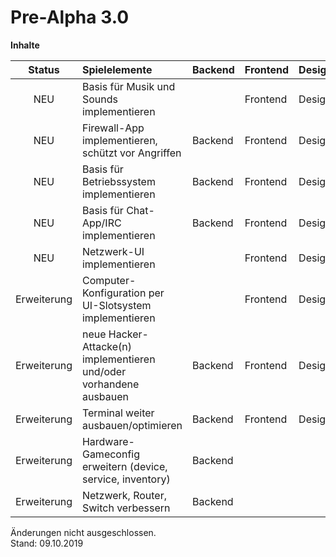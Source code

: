 # Pre-Alpha 3.0

**Inhalte**

| Status      | Spielelemente                                                          | Backend  | Frontend | Design |
|:---:        |:---                                                                    |---       |---       |---     |
| NEU         | Basis für Musik und Sounds implementieren                              |          | Frontend | Design |
| NEU         | Firewall-App implementieren, schützt vor Angriffen                     | Backend  | Frontend | Design |
| NEU         | Basis für Betriebssystem implementieren                                | Backend  | Frontend | Design |
| NEU         | Basis für Chat-App/IRC implementieren                                  | Backend  | Frontend | Design |
| NEU         | Netzwerk-UI implementieren                                             |          | Frontend | Design |
| Erweiterung | Computer-Konfiguration per UI-Slotsystem implementieren                |          | Frontend | Design |
| Erweiterung | neue Hacker-Attacke(n) implementieren und/oder vorhandene ausbauen     | Backend  | Frontend | Design |
| Erweiterung | Terminal weiter ausbauen/optimieren                                    | Backend  | Frontend | Design |
| Erweiterung | Hardware-Gameconfig erweitern (device, service, inventory)             | Backend  |          |        |
| Erweiterung | Netzwerk, Router, Switch verbessern                                    | Backend  |          |        |

Änderungen nicht ausgeschlossen.  
Stand: 09.10.2019
